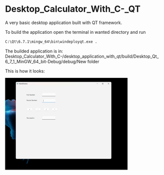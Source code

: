 # Desktop_Calculator_With_C-_QT
A very basic desktop application built with QT framework.

To build the application open the terminal in wanted directory and run
``` bash
C:\Qt\6.7.1\mingw_64\bin\windeployqt.exe .
```

The builded application is in: Desktop_Calculator_With_C-/desktop_application_with_qt/build/Desktop_Qt_6_7_1_MinGW_64_bit-Debug/debug/New folder


This is how it looks:

<img style="width: 400px; height: 300px;" src="https://github.com/GalkaKG/DesktopCalculatorCpp/blob/main/img_gui.png?raw=true" />

